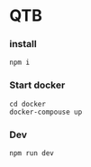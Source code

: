 # QTB

### install

```command
npm i
```

### Start docker

```
cd docker
docker-compouse up
```

### Dev

```
npm run dev
```